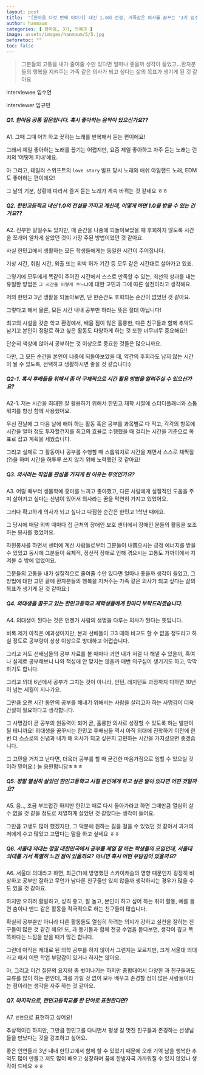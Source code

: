 ```yaml
---
layout: post
title:  "[한마음 다섯 번째 이야기] 내신 1.0의 전설, 가족같은 의사를 꿈꾸는 '3기 임수연'"
author: hanmaum
categories: [ 한마음, 3기, 의예과 ]
image: assets/images/hanmaum/5/5.jpg
beforetoc: ""
toc: false
---
```

> 그분들의 고통을 내가 줄여줄 수만 있다면 얼마나 좋을까 생각이 들었고...환자분들의 행복을 지켜주는 가족 같은 의사가 되고 싶다는 삶의 목표가 생기게 된 것 같아요

interviewee 임수연

interviewer 임규민


##### Q1. 한마음 공통 질문입니다. 혹시 좋아하는 음악이 있으신가요??

A1. 그때 그때 어?! 하고 꽂히는 노래를 반복해서 듣는 편이에요!

그래서 제일 좋아하는 노래를 꼽기는 어렵지만, 요즘 제일 좋아하고 자주 듣는 노래는 런치의 ‘어떻게 지내’에요.

아 그리고, 테일러 스위프트의 `love story` 발표 당시 노래와 애쉬 아일랜드 노래, EDM도 좋아하는 편이에요!

그 날의 기분, 상황에 따라서 즐겨 듣는 노래가 계속 바뀌는 것 같네요 ㅎㅎ

##### Q2. 한민고등학교 내신 1.0의 전설을 가지고 계신데, 어떻게 하면 1.0을 받을 수 있는 건가요??

A2. 진부한 말일수도 있지만, 매 순간을 나중에 되돌아보았을 때 후회하지 않도록 시간을 쪼개어 알차게 살았던 것이 가장 주된 방법이었던 것 같아요.

사실 한민고에서 생활하는 모든 학생들에게는 동일한 시간이 주어집니다.

기상 시간, 취침 시간, 외출 또는 외박 허가 기간 등 모두 같은 시간대로 살아가고 있죠.

그렇기에 모두에게 똑같이 주어진 시간에서 스스로 만족할 수 있는, 최선의 성과를 내는 유일한 방법은 `그 시간을 어떻게 쓰느냐`에 대한 고민과 그에 따른 실천이라고 생각해요.

저의 한민고 3년 생활을 되돌아보면, 단 한순간도 후회되는 순간이 없었던 것 같아요.

그렇다고 해서 물론, 모든 시간 내내 공부만 하라는 뜻은 절대 아닙니다!

최고의 시설을 갖춘 학교 환경에서, 배울 점이 많은 훌륭한, 다른 친구들과 함께 추억도 남기고 본인이 정말로 하고 싶은 활동도 다양하게 하는 것 또한 너무너무 중요해요!!

단순히 책상에 앉아서 공부하는 것 이상으로 중요한 것들은 많으니까요.

다만, 그 모든 순간을 본인이 나중에 되돌아보았을 때, 약간의 후회라도 남지 않는 시간이 될 수 있도록, 선택하고 생활하시면 좋을 것 같습니다:)

##### Q2-1. 혹시 후배들을 위해서 좀 더 구체적으로 시간 활용 방법을 알려주실 수 있으신가요?

A2-1. 저는 시간을 최대한 잘 활용하기 위해서 한민고 재학 시절에 스터디플래너와 스톱워치를 항상 함께 사용했어요.

우선 전날에 그 다음 날에 해야 하는 활동 혹은 공부를 과목별로 다 적고, 각각의 항목에 시간을 얼마 정도 투자할건지를 최고의 효율로 수행했을 때 걸리는 시간을 기준으로 목표로 잡고 계획을 세웠습니다.

그리고 실제로 그 활동이나 공부를 수행할 때 스톱워치로 시간을 재면서 스스로 채찍질(?)을 하며 시간을 허투루 쓰지 않기 위해 노력했던 것 같아요!

##### Q3. 의사라는 직업을 관심을 가지게 된 이유는 무엇인가요?

A3. 어릴 때부터 생물학에 흥미를 느끼고 좋아했고, 다른 사람에게 실질적인 도움을 주며 살아가고 싶다는 신념이 있어서 의사라는 꿈을 막연히 가지고 있었어요.

그러다 확고하게 의사가 되고 싶다고 다짐한 순간은 한민고 1학년 때에요.

그 당시에 매달 외박 때마다 집 근처의 장애인 보호 센터에서 장애인 분들의 활동을 보조하는 봉사를 했었어요.

자원봉사를 하면서 센터에 계신 사람들로부터 그분들이 내뿜으시는 긍정 에너지를 받을 수 있었고 동시에 그분들이 육체적, 정신적 장애로 인해 겪으시는 고통도 가까이에서 지켜볼 수 밖에 없었어요.

그분들의 고통을 내가 실질적으로 줄여줄 수만 있다면 얼마나 좋을까 생각이 들었고, 그 방법에 대한 고민 끝에 환자분들의 행복을 지켜주는 가족 같은 의사가 되고 싶다는 삶의 목표가 생기게 된 것 같아요:)

##### Q4. 의대생을 꿈꾸고 있는 한민고등학교 재학생들에게 한마디 부탁드리겠습니다.

A4. 의대생이 된다는 것은 언젠가 사람의 생명을 다루는 의사가 된다는 뜻입니다.

비록 제가 아직은 예과생이지만, 본과 선배들이 고3 때와 비교도 할 수 없을 정도라고 하실 정도로 공부량이 상상 이상으로 방대하고 어렵습니다.

그리고 저도 선배님들의 공부 자료를 볼 때마다 과연 내가 저걸 다 해낼 수 있을까, 혹여나 실제로 공부해보니 나와 적성에 안 맞지는 않을까 매번 의구심이 생기기도 하고, 막막하기도 합니다.

그리고 의대 6년에서 공부가 그치는 것이 아니라, 인턴, 레지던트 과정까지 다하면 10년이 넘는 세월이 지나가요.

그만큼 오랜 시간 동안의 공부를 해내기 위해서는 사람을 살리고자 하는 사명감이 더욱 간절히 필요하다고 생각합니다.

그 사명감이 곧 공부의 원동력이 되어 곧, 훌륭한 의사로 성장할 수 있도록 하는 발판이 될 테니까요! 의대생을 꿈꾸시는 한민고 후배님들 역시 아직 의대에 진학하기 이전에 한 번 더 스스로의 신념과 내가 왜 의사가 되고 싶은지 고민하는 시간을 가지셨으면 좋겠습니다.

그 고민을 거치고 난다면, 더욱더 공부를 할 때 굳건한 마음가짐으로 임할 수 있으실 것이라 믿어요:) 늘 응원합니당ㅎㅎㅎ

##### Q5. 정말 열심히 살았던 한민고등학교 시절 본인에게 하고 싶은 말이 있다면 어떤 것일까요?

A5. 음.., 조금 부끄럽긴 하지만 한민고 때로 다시 돌아가라고 하면 그때만큼 열심히 살 수 없을 것 같을 정도로 치열하게 살았던 것 같았다는 생각이 들어요.

그만큼 고생도 많이 했겠지만, 그 덕분에 원하는 길을 걸을 수 있었던 것 같아서 과거의 저에게 수고 많았고 고맙다는 말을 하고 싶네요 ㅎㅎ

##### Q6. 서울대 의대는 정말 대한민국에서 공부를 제일 잘 하는 학생들의 모임인데, 서울대 의대를 가서 특별히 느낀 점이 있을까요? 아니면 혹시 어떤 부담감이 있을까요?

A6. 서울대 의대라고 하면, 최근(?)에 방영했던 스카이캐슬의 영향 때문인지 굉장히 비상하고 공부만 잘하고 무언가 남다른 친구들만 있지 않을까 생각하시는 경우가 많을 수도 있을 것 같아요.

하지만 오히려 활발하고, 성격 좋고, 잘 놀고, 본인이 하고 싶어 하는 취미 활동, 예를 들면 춤이나 밴드 같은 활동을 적극적으로 하는 친구들이 많습니다.

확실히 공부뿐만 아니라 다른 활동들도 열심히 하려는 의지가 강하고 실천을 잘하는 친구들이 많은 것 같긴 해요! 또, 과 동기들과 함께 전공 수업을 듣다보면, 생각이 깊고 똑똑하다는 느낌을 받을 때가 많긴 합니다.

그런데 아직은 제대로 된 의학 공부를 하지 않아서 그런지는 모르지만, 크게 서울대 의대라고 해서 어떤 학업 부담감이 있거나 하지는 않아요.

아, 그리고 이건 질문의 요지랑 좀 벗어나기는 하지만 종합대여서 다양한 과 친구들과도 교류를 많이 하는 편인데, 과를 가릴 것 없이 모두 배우고 존경할 점이 많은 사람들이라는 점이라는 생각을 자주 하는 것 같아요.

##### Q7. 마지막으로, 한민고등학교를 한 단어로 표현한다면?

A7. `인연`으로 표현하고 싶어요!

추상적이긴 하지만, 그만큼 한민고를 다니면서 평생 갈 멋진 친구들과 존경하는 선생님들을 만났다는 것을 강조하고 싶어요.

좋은 인연들과 3년 내내 한민고에서 함께 할 수 있었기 때문에 오래 기억 남을 행복한 추억도 많이 만들고 저도 많이 배우고 성장하며 꿈에 한발자국 가까워질 수 있지 않았나 생각이 드네요 ㅎㅎ
